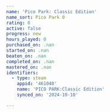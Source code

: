```yaml
---
name: 'Pico Park: Classic Edition'
name_sort: Pico Park 0
rating: 0
active: false
progress: new
hours_played: 0
purchased_on: .nan
started_on: .nan
beaten_on: .nan
completed_on: .nan
mastered_on: .nan
identifiers:
  - type: steam
    appid: '461040'
    name: 'PICO PARK:Classic Edition'
    synced_on: '2024-10-10'

---
```

